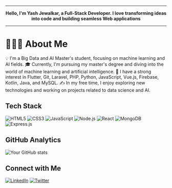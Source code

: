 

<div align="center">
  <hr>
  <strong>Hello, I'm Yash Jewalkar, a Full-Stack Developer. I love transforming ideas into code and building seamless Web applications
</strong>
  <hr>
</div>

# 👨🏻‍💻 About Me

💡 I'm a Big Data and AI Master's student, focusing on machine learning and AI fields.
🎓 Currently, I'm pursuing my master's degree and diving into the world of machine learning and artificial intelligence.
🌱 I have a strong interest in Flutter, Git, Laravel, PHP, Python, JavaScript, Vue.js, Firebase, Kotlin, Java, and MySQL.
✍️ In my free time, I enjoy exploring new technologies and working on projects related to data science and AI.

## Tech Stack

![HTML5](https://camo.githubusercontent.com/1b9086e4ac9ec759ffcc617f503a4b18abf8df0e2af0daaed44314fd255948ce/68747470733a2f2f696d672e736869656c64732e696f2f62616467652f2d4c61726176656c2d3035313232413f7374796c653d666c6174266c6f676f3d6c61726176656c)
![CSS3](https://img.shields.io/badge/css3-%231572B6.svg?style=for-the-badge&logo=css3&logoColor=white)
![JavaScript](https://img.shields.io/badge/javascript-%23F7DF1E.svg?style=for-the-badge&logo=javascript&logoColor=black)
![Node.js](https://img.shields.io/badge/node.js-%2343853D.svg?style=for-the-badge&logo=node.js&logoColor=white)
![React](https://img.shields.io/badge/react-%2320232a.svg?style=for-the-badge&logo=react&logoColor=%2361DAFB)
![MongoDB](https://img.shields.io/badge/mongodb-%234ea94b.svg?style=for-the-badge&logo=mongodb&logoColor=white)
![Express.js](https://img.shields.io/badge/express.js-%23404d59.svg?style=for-the-badge&logo=express&logoColor=%2361DAFB)

## GitHub Analytics

![Your GitHub stats](https://github-readme-stats.vercel.app/api?username=yourusername&show_icons=true&theme=radical)

## Connect with Me

[![LinkedIn](https://img.shields.io/badge/LinkedIn-%230077B5.svg?style=for-the-badge&logo=linkedin&logoColor=white)](https://linkedin.com/in/yourlinkedin)
[![Twitter](https://img.shields.io/badge/twitter-%231DA1F2.svg?style=for-the-badge&logo=twitter&logoColor=white)](https://twitter.com/yourtwitter)
